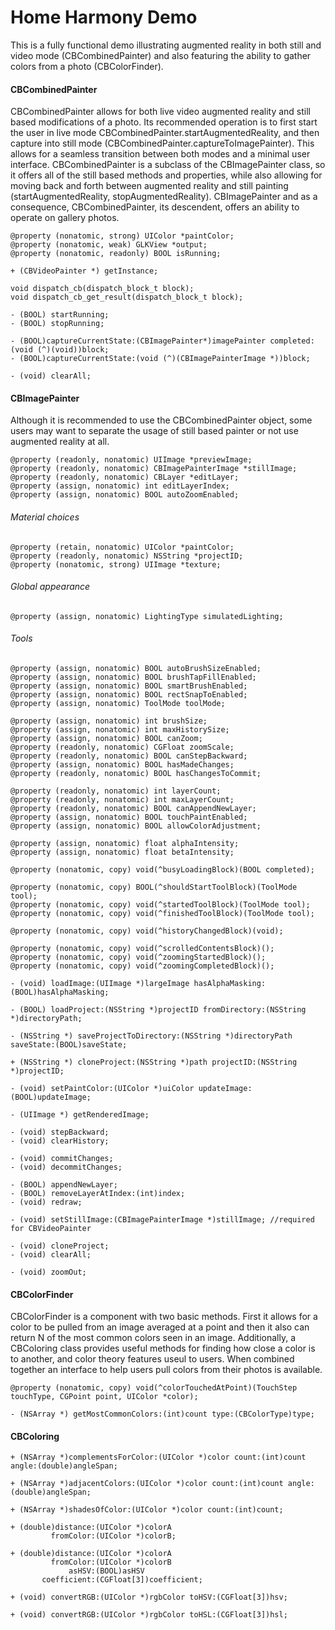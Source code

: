 # Home Harmony Demo
This is a fully functional demo illustrating augmented reality in both still and video mode (CBCombinedPainter) and also featuring the ability to gather colors from a photo (CBColorFinder). 

#### CBCombinedPainter
CBCombinedPainter allows for both live video augmented reality and still based modifications of a photo. Its recommended operation is to first start the user in live mode CBCombinedPainter.startAugmentedReality, and then capture into still mode (CBCombinedPainter.captureToImagePainter). This allows for a seamless transition between both modes and a minimal user interface. CBCombinedPainter is a subclass of the CBImagePainter class, so it offers all of the still based methods and properties, while also allowing for moving back and forth between augmented reality and still painting (startAugmentedReality, stopAugmentedReality). CBImagePainter and as a consequence, CBCombinedPainter, its descendent, offers an ability to operate on gallery photos.

```
@property (nonatomic, strong) UIColor *paintColor;
@property (nonatomic, weak) GLKView *output;
@property (nonatomic, readonly) BOOL isRunning;

+ (CBVideoPainter *) getInstance;

void dispatch_cb(dispatch_block_t block);
void dispatch_cb_get_result(dispatch_block_t block);

- (BOOL) startRunning;
- (BOOL) stopRunning;

- (BOOL)captureCurrentState:(CBImagePainter*)imagePainter completed:(void (^)(void))block;
- (BOOL)captureCurrentState:(void (^)(CBImagePainterImage *))block;

- (void) clearAll;
```

#### CBImagePainter
Although it is recommended to use the CBCombinedPainter object, some users may want to separate the usage of still based painter or not use augmented reality at all. 

```
@property (readonly, nonatomic) UIImage *previewImage;
@property (readonly, nonatomic) CBImagePainterImage *stillImage;
@property (readonly, nonatomic) CBLayer *editLayer;
@property (assign, nonatomic) int editLayerIndex;
@property (assign, nonatomic) BOOL autoZoomEnabled;
```

###### Material choices
```
@property (retain, nonatomic) UIColor *paintColor;
@property (readonly, nonatomic) NSString *projectID;
@property (nonatomic, strong) UIImage *texture;
```

###### Global appearance
```
@property (assign, nonatomic) LightingType simulatedLighting;
```

###### Tools
```
@property (assign, nonatomic) BOOL autoBrushSizeEnabled;
@property (assign, nonatomic) BOOL brushTapFillEnabled;
@property (assign, nonatomic) BOOL smartBrushEnabled;
@property (assign, nonatomic) BOOL rectSnapToEnabled;
@property (assign, nonatomic) ToolMode toolMode;
```

```
@property (assign, nonatomic) int brushSize;
@property (assign, nonatomic) int maxHistorySize;
@property (assign, nonatomic) BOOL canZoom;
@property (readonly, nonatomic) CGFloat zoomScale;
@property (readonly, nonatomic) BOOL canStepBackward;
@property (assign, nonatomic) BOOL hasMadeChanges;
@property (readonly, nonatomic) BOOL hasChangesToCommit;
```

```
@property (readonly, nonatomic) int layerCount;
@property (readonly, nonatomic) int maxLayerCount;
@property (readonly, nonatomic) BOOL canAppendNewLayer;
@property (assign, nonatomic) BOOL touchPaintEnabled;
@property (assign, nonatomic) BOOL allowColorAdjustment;
```

```
@property (assign, nonatomic) float alphaIntensity;
@property (assign, nonatomic) float betaIntensity;
```

```
@property (nonatomic, copy) void(^busyLoadingBlock)(BOOL completed);

@property (nonatomic, copy) BOOL(^shouldStartToolBlock)(ToolMode tool);
@property (nonatomic, copy) void(^startedToolBlock)(ToolMode tool);
@property (nonatomic, copy) void(^finishedToolBlock)(ToolMode tool);

@property (nonatomic, copy) void(^historyChangedBlock)(void);

@property (nonatomic, copy) void(^scrolledContentsBlock)();
@property (nonatomic, copy) void(^zoomingStartedBlock)();
@property (nonatomic, copy) void(^zoomingCompletedBlock)();
```

```
- (void) loadImage:(UIImage *)largeImage hasAlphaMasking:(BOOL)hasAlphaMasking;
```

```
- (BOOL) loadProject:(NSString *)projectID fromDirectory:(NSString *)directoryPath;
```

```
- (NSString *) saveProjectToDirectory:(NSString *)directoryPath saveState:(BOOL)saveState;
```

```
+ (NSString *) cloneProject:(NSString *)path projectID:(NSString *)projectID;
```

```
- (void) setPaintColor:(UIColor *)uiColor updateImage:(BOOL)updateImage;
```

```
- (UIImage *) getRenderedImage;
```

```
- (void) stepBackward;
- (void) clearHistory;
```

```
- (void) commitChanges;
- (void) decommitChanges;
```

```
- (BOOL) appendNewLayer;
- (BOOL) removeLayerAtIndex:(int)index;
- (void) redraw;
```

```
- (void) setStillImage:(CBImagePainterImage *)stillImage; //required for CBVideoPainter
```

```
- (void) cloneProject;
- (void) clearAll;
```

```
- (void) zoomOut;
```


#### CBColorFinder
CBColorFinder is a component with two basic methods. First it allows for a color to be pulled from an image averaged at a point and then it also can return N of the most common colors seen in an image. Additionally, a CBColoring class provides useful methods for finding how close a color is to another, and color theory features useul to users. When combined together an interface to help users pull colors from their photos is available. 

```
@property (nonatomic, copy) void(^colorTouchedAtPoint)(TouchStep touchType, CGPoint point, UIColor *color);
```

```
- (NSArray *) getMostCommonColors:(int)count type:(CBColorType)type;
```

#### CBColoring

```
+ (NSArray *)complementsForColor:(UIColor *)color count:(int)count angle:(double)angleSpan;
```

```
+ (NSArray *)adjacentColors:(UIColor *)color count:(int)count angle:(double)angleSpan;
```

```
+ (NSArray *)shadesOfColor:(UIColor *)color count:(int)count;
```

```
+ (double)distance:(UIColor *)colorA
         fromColor:(UIColor *)colorB;
```

```
+ (double)distance:(UIColor *)colorA
         fromColor:(UIColor *)colorB
             asHSV:(BOOL)asHSV
       coefficient:(CGFloat[3])coefficient;
```

```
+ (void) convertRGB:(UIColor *)rgbColor toHSV:(CGFloat[3])hsv;
```

```
+ (void) convertRGB:(UIColor *)rgbColor toHSL:(CGFloat[3])hsl;
```
